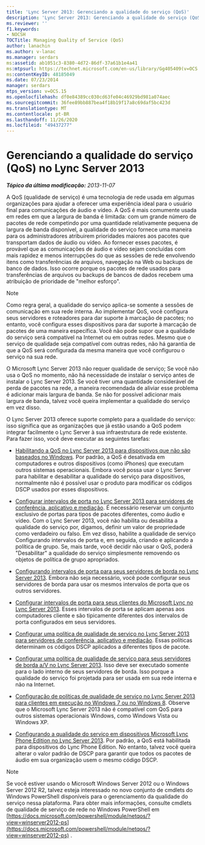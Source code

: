 ```yaml
---
title: 'Lync Server 2013: Gerenciando a qualidade do serviço (QoS)'
description: 'Lync Server 2013: Gerenciando a qualidade do serviço (QoS).'
ms.reviewer: ''
f1.keywords:
- NOCSH
TOCTitle: Managing Quality of Service (QoS)
author: lanachin
ms.author: v-lanac
ms.manager: serdars
ms:assetid: ab1051c3-8380-4d72-86df-37a61b1e4a41
ms:mtpsurl: https://technet.microsoft.com/en-us/library/Gg405409(v=OCS.15)
ms:contentKeyID: 48185049
ms.date: 07/23/2014
manager: serdars
mtps_version: v=OCS.15
ms.openlocfilehash: df0e84389cc030cd63fe04c46929bd981a074aec
ms.sourcegitcommit: 36fee89bb887bea4f18b19f17a8c69daf5bc423d
ms.translationtype: MT
ms.contentlocale: pt-BR
ms.lasthandoff: 11/26/2020
ms.locfileid: "49437277"
---
```

# <a name="managing-quality-of-service-qos-in-lync-server-2013"></a>Gerenciando a qualidade do serviço (QoS) no Lync Server 2013

<div data-xmlns="http://www.w3.org/1999/xhtml">

<div class="topic" data-xmlns="http://www.w3.org/1999/xhtml" data-msxsl="urn:schemas-microsoft-com:xslt" data-cs="https://msdn.microsoft.com/">

<div data-asp="https://msdn2.microsoft.com/asp">



</div>

<div id="mainSection">

<div id="mainBody">

<span> </span>

_**Tópico da última modificação:** 2013-11-07_

A QoS (qualidade de serviço) é uma tecnologia de rede usada em algumas organizações para ajudar a oferecer uma experiência ideal para o usuário final para comunicações de áudio e vídeo. A QoS é mais comumente usada em redes em que a largura de banda é limitada: com um grande número de pacotes de rede competindo por uma quantidade relativamente pequena de largura de banda disponível, a qualidade do serviço fornece uma maneira para os administradores atribuirem prioridades maiores aos pacotes que transportam dados de áudio ou vídeo. Ao fornecer esses pacotes, é provável que as comunicações de áudio e vídeo sejam concluídas com mais rapidez e menos interrupções do que as sessões de rede envolvendo itens como transferências de arquivos, navegação na Web ou backups de banco de dados. Isso ocorre porque os pacotes de rede usados para transferências de arquivos ou backups de bancos de dados recebem uma atribuição de prioridade de "melhor esforço".

<div>


> [!NOTE]  
> Como regra geral, a qualidade do serviço aplica-se somente a sessões de comunicação em sua rede interna. Ao implementar QoS, você configura seus servidores e roteadores para dar suporte à marcação de pacotes; no entanto, você configura esses dispositivos para dar suporte à marcação de pacotes de uma maneira específica. Você não pode supor que a qualidade do serviço será compatível na Internet ou em outras redes. Mesmo que o serviço de qualidade seja compatível com outras redes, não há garantia de que a QoS será configurada da mesma maneira que você configurou o serviço na sua rede.



</div>

O Microsoft Lync Server 2013 não requer qualidade de serviço; Se você não usa o QoS no momento, não há necessidade de instalar o serviço antes de instalar o Lync Server 2013. Se você tiver uma quantidade considerável de perda de pacotes na rede, a maneira recomendada de aliviar esse problema é adicionar mais largura de banda. Se não for possível adicionar mais largura de banda, talvez você queira implementar a qualidade do serviço em vez disso.

O Lync Server 2013 oferece suporte completo para a qualidade do serviço: isso significa que as organizações que já estão usando a QoS podem integrar facilmente o Lync Server à sua infraestrutura de rede existente. Para fazer isso, você deve executar as seguintes tarefas:

  - [Habilitando a QoS no Lync Server 2013 para dispositivos que não são baseados no Windows](lync-server-2013-enabling-qos-for-devices-that-are-not-based-on-windows.md). Por padrão, a QoS é desativada em computadores e outros dispositivos (como iPhones) que executam outros sistemas operacionais. Embora você possa usar o Lync Server para habilitar e desabilitar a qualidade do serviço para dispositivos, normalmente não é possível usar o produto para modificar os códigos DSCP usados por esses dispositivos.

  - [Configurar intervalos de porta no Lync Server 2013 para servidores de conferência, aplicativo e mediação](lync-server-2013-configuring-port-ranges-for-your-conferencing-application-and-mediation-servers.md). É necessário reservar um conjunto exclusivo de portas para tipos de pacotes diferentes, como áudio e vídeo. Com o Lync Server 2013, você não habilita ou desabilita a qualidade do serviço por, digamos, definir um valor de propriedade como verdadeiro ou falso. Em vez disso, habilite a qualidade de serviço Configurando intervalos de porta e, em seguida, criando e aplicando a política de grupo. Se, mais tarde, você decidir não usar o QoS, poderá "Desabilitar" a qualidade do serviço simplesmente removendo os objetos de política de grupo apropriados.

  - [Configurando intervalos de porta para seus servidores de borda no Lync Server 2013](lync-server-2013-configuring-port-ranges-for-your-edge-servers.md). Embora não seja necessário, você pode configurar seus servidores de borda para usar os mesmos intervalos de porta que os outros servidores.

  - [Configurar intervalos de porta para seus clientes do Microsoft Lync no Lync Server 2013](lync-server-2013-configuring-port-ranges-for-your-microsoft-lync-clients.md). Esses intervalos de porta se aplicam apenas aos computadores cliente e são tipicamente diferentes dos intervalos de porta configurados em seus servidores.

  - [Configurar uma política de qualidade de serviço no Lync Server 2013 para servidores de conferência, aplicativo e mediação](lync-server-2013-configuring-a-quality-of-service-policy-for-your-conferencing-application-and-mediation-servers.md). Essas políticas determinam os códigos DSCP aplicados a diferentes tipos de pacote.

  - [Configurar uma política de qualidade de serviço para seus servidores de borda a/V no Lync Server 2013](lync-server-2013-configuring-a-quality-of-service-policy-for-your-a-v-edge-servers.md). Isso deve ser executado somente para o lado interno de seus servidores de borda. Isso porque a qualidade do serviço foi projetada para ser usada em sua rede interna e não na Internet.

  - [Configuração de políticas de qualidade de serviço no Lync Server 2013 para clientes em execução no Windows 7 ou no Windows 8](lync-server-2013-configuring-quality-of-service-policies-for-clients-running-on-windows-7-or-windows-8.md). Observe que o Microsoft Lync Server 2013 não é compatível com QoS para outros sistemas operacionais Windows, como Windows Vista ou Windows XP.

  - [Configurando a qualidade do serviço em dispositivos Microsoft Lync Phone Edition no Lync Server 2013](lync-server-2013-configuring-quality-of-service-on-microsoft-lync-phone-edition-devices.md). Por padrão, a QoS está habilitada para dispositivos do Lync Phone Edition. No entanto, talvez você queira alterar o valor padrão de DSCP para garantir que todos os pacotes de áudio em sua organização usem o mesmo código DSCP.

<div>


> [!NOTE]  
> Se você estiver usando o Microsoft Windows Server 2012 ou o Windows Server 2012 R2, talvez esteja interessado no novo conjunto de cmdlets do Windows PowerShell disponíveis para o gerenciamento da qualidade do serviço nessa plataforma. Para obter mais informações, consulte cmdlets de qualidade de serviço de rede no Windows PowerShell em [https://docs.microsoft.com/powershell/module/netqos/?view=winserver2012-ps](https://docs.microsoft.com/powershell/module/netqos/?view=winserver2012-ps) .



</div>

</div>

<span> </span>

</div>

</div>

</div>

